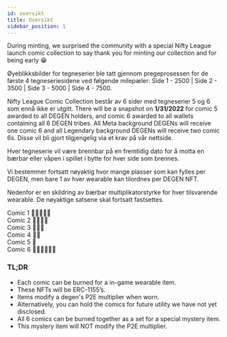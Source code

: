 ```yaml
---
id: oversikt
title: Oversikt
sidebar_position: 1
---
```


During minting, we surprised the community with a special Nifty League launch comic collection to say thank you for minting our collection and for being early 😁

Øyeblikksbilder for tegneserier ble tatt gjennom pregeprosessen for de første 4 tegneseriesidene ved følgende milepæler: Side 1 - 2500 | Side 2 - 3500 | Side 3 - 5000 | Side 4 - 7500.

Nifty League Comic Collection består av 6 sider med tegneserier 5 og 6 som ennå ikke er utgitt. There will be a snapshot on **1/31/2022** for comic 5 awarded to all DEGEN holders, and comic 6 awarded to all wallets containing all 6 DEGEN tribes. All Meta background DEGENs will receive one comic 6 and all Legendary background DEGENs will receive two comic 6s. Disse vil bli gjort tilgjengelig via et krav på vår nettside.

Hver tegneserie vil være brennbar på en fremtidig dato for å motta en bærbar eller våpen i spillet i bytte for hver side som brennes.

Vi bestemmer fortsatt nøyaktig hvor mange plasser som kan fylles per DEGEN, men bare 1 av hver wearable kan tilordnes per DEGEN NFT.

Nedenfor er en skildring av bærbar multiplikatorstyrke for hver tilsvarende wearable. De nøyaktige satsene skal fortsatt fastsettes.

Comic 1 💪💪💪💪💪  
Comic 2 💪💪💪💪  
Comic 3 💪💪💪  
Comic 4 💪💪  
Comic 5 💪  
Comic 6 💪💪💪💪💪💪

### TL;DR

- Each comic can be burned for a in-game wearable item.
- These NFTs will be ERC-1155’s.
- Items modify a degen's P2E multiplier when worn.
- Alternatively, you can hold the comics for future utility we have not yet disclosed.
- All 6 comics can be burned together as a set for a special mystery item.
- This mystery item will NOT modify the P2E multiplier.
